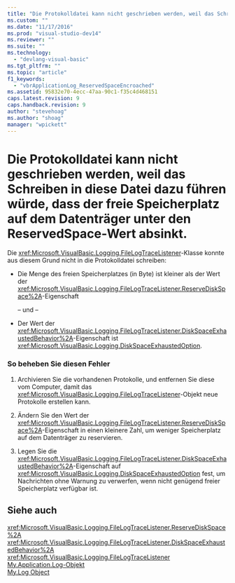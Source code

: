 ```yaml
---
title: "Die Protokolldatei kann nicht geschrieben werden, weil das Schreiben in diese Datei dazu f&#252;hren w&#252;rde, dass der freie Speicherplatz auf dem Datentr&#228;ger unter den ReservedSpace-Wert absinkt. | Microsoft Docs"
ms.custom: ""
ms.date: "11/17/2016"
ms.prod: "visual-studio-dev14"
ms.reviewer: ""
ms.suite: ""
ms.technology: 
  - "devlang-visual-basic"
ms.tgt_pltfrm: ""
ms.topic: "article"
f1_keywords: 
  - "vbrApplicationLog_ReservedSpaceEncroached"
ms.assetid: 95832e70-4ecc-47aa-90c1-f35c4d468151
caps.latest.revision: 9
caps.handback.revision: 9
author: "stevehoag"
ms.author: "shoag"
manager: "wpickett"
---
```

# Die Protokolldatei kann nicht geschrieben werden, weil das Schreiben in diese Datei dazu f&#252;hren w&#252;rde, dass der freie Speicherplatz auf dem Datentr&#228;ger unter den ReservedSpace-Wert absinkt.
Die <xref:Microsoft.VisualBasic.Logging.FileLogTraceListener>\-Klasse konnte aus diesem Grund nicht in die Protokolldatei schreiben:  
  
-   Die Menge des freien Speicherplatzes \(in Byte\) ist kleiner als der Wert der <xref:Microsoft.VisualBasic.Logging.FileLogTraceListener.ReserveDiskSpace%2A>\-Eigenschaft  
  
     – und –  
  
-   Der Wert der <xref:Microsoft.VisualBasic.Logging.FileLogTraceListener.DiskSpaceExhaustedBehavior%2A>\-Eigenschaft ist <xref:Microsoft.VisualBasic.Logging.DiskSpaceExhaustedOption>.  
  
### So beheben Sie diesen Fehler  
  
1.  Archivieren Sie die vorhandenen Protokolle, und entfernen Sie diese vom Computer, damit das <xref:Microsoft.VisualBasic.Logging.FileLogTraceListener>\-Objekt neue Protokolle erstellen kann.  
  
2.  Ändern Sie den Wert der <xref:Microsoft.VisualBasic.Logging.FileLogTraceListener.ReserveDiskSpace%2A>\-Eigenschaft in einen kleinere Zahl, um weniger Speicherplatz auf dem Datenträger zu reservieren.  
  
3.  Legen Sie die <xref:Microsoft.VisualBasic.Logging.FileLogTraceListener.DiskSpaceExhaustedBehavior%2A>\-Eigenschaft auf <xref:Microsoft.VisualBasic.Logging.DiskSpaceExhaustedOption> fest, um Nachrichten ohne Warnung zu verwerfen, wenn nicht genügend freier Speicherplatz verfügbar ist.  
  
## Siehe auch  
 <xref:Microsoft.VisualBasic.Logging.FileLogTraceListener.ReserveDiskSpace%2A>   
 <xref:Microsoft.VisualBasic.Logging.FileLogTraceListener.DiskSpaceExhaustedBehavior%2A>   
 <xref:Microsoft.VisualBasic.Logging.FileLogTraceListener>   
 [My.Application.Log\-Objekt](../../visual-basic/language-reference/objects/my-application-log-object.md)   
 [My.Log Object](../../visual-basic/language-reference/objects/my-log-object.md)